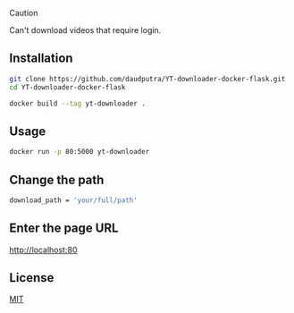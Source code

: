 > [!CAUTION]
> Can't download videos that require login.
> 
## Installation

```bash
git clone https://github.com/daudputra/YT-downloader-docker-flask.git
cd YT-downloader-docker-flask
```

```bash
docker build --tag yt-downloader .
```

## Usage

```bash
docker run -p 80:5000 yt-downloader
```

## Change the path
```bash
download_path = 'your/full/path'
```
## Enter the page URL
[http://localhost:80](http://localhost:80)
  
## License

[MIT](LICENSE)
